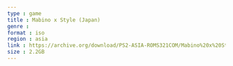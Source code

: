 ```yaml
---
type : game
title : Mabino x Style (Japan)
genre : 
format : iso
region : asia
link : https://archive.org/download/PS2-ASIA-ROMS321COM/Mabino%20x%20Style%20%28Japan%29.7z
size : 2.2GB
---
```

